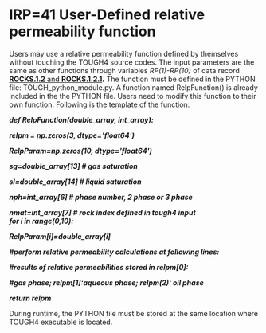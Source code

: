 # IRP=41 User-Defined relative permeability function

Users may use a relative permeability function defined by themselves without touching the TOUGH4 source codes. The input parameters are the same as other functions through variables _RP(1)-RP(10)_ of data record [**ROCKS.1.2** and **ROCKS.1.2.1**](../../preparation-of-model-input/keywords-and-input-data/rocks.md)**.** The function must be defined in the PYTHON file: TOUGH\_python\_module.py.  A function named RelpFunction() is already included in the the PYTHON file. Users need to modify this function to their own function.   Following is the template of the function:

_**def RelpFunction(double\_array, int\_array):**_&#x20;

&#x20;      _**relpm = np.zeros(3, dtype='float64')**_&#x20;

&#x20;      _**RelpParam=np.zeros(10, dtype='float64')**_&#x20;

&#x20;      _**sg=double\_array\[13]                   # gas saturation**_&#x20;

&#x20;      _**sl=double\_array\[14]                    # liquid saturation**_&#x20;

&#x20;      _**nph=int\_array\[6]                         # phase number, 2 phase or 3 phase**_&#x20;

&#x20;      _**nmat=int\_array\[7]                      # rock index defined in tough4 input**_\
&#x20;      _**for i in range(0,10):**_&#x20;

&#x20;            _**RelpParam\[i]=double\_array\[i]**_    &#x20;

_**#perform relative permeability calculations at following lines:**_

_**#results of relative permeabilities stored in relpm\[0]:**_

_**#gas phase; relpm\[1]:aqueous phase; relpm(2): oil phase**_

&#x20;     _**return relpm**_

During runtime, the  PYTHON file must be stored at the same location where TOUGH4 executable is located.
